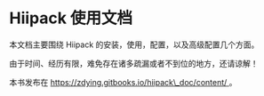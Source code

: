 # Hiipack 使用文档

本文档主要围绕 Hiipack 的安装，使用，配置，以及高级配置几个方面。

由于时间、经历有限，难免存在诸多疏漏或者不到位的地方，还请谅解！

本书发布在 [https://zdying.gitbooks.io/hiipack\_doc/content/ ](https://zdying.gitbooks.io/hiipack_doc/content/)。


